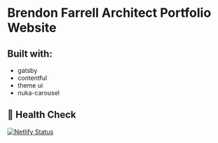 # Brendon Farrell Architect Portfolio Website

## Built with:

-   gatsby
-   contentful
-   theme ui
-   nuka-carousel

## 🏥 Health Check

[![Netlify Status](https://api.netlify.com/api/v1/badges/78faa2af-5b37-4d37-8520-aed1d2191f5c/deploy-status)](https://app.netlify.com/sites/brendonfarrell/deploys)
